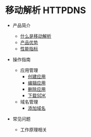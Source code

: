 # 移动解析 HTTPDNS  

* 产品简介
    * [什么是移动解析](/httpdns/introduction/concept)
    * [产品优势](/httpdns/introduction/advantages)
    * [性能指标](/httpdns/introduction/performance)
* 操作指南
    * 应用管理
        * [创建应用](/httpdns/guide/ulb/createapp)
        * [编辑应用](/httpdns/guide/ulb/editapp)
        * [删除应用](/httpdns/guide/ulb/deleteapp)
        * [下载SDK](/httpdns/guide/ulb/downloadsdk)
    * 域名管理
        * [添加域名](/httpdns/guide/domain/createdomain)
   
* 常见问题
    * 工作原理相关
     
    
    
